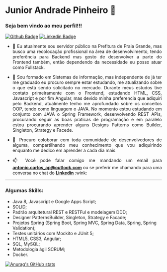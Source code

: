 # Junior Andrade Pinheiro 👋
### Seja bem vindo ao meu perfil!!!

[![Github Badge](https://img.shields.io/badge/-Github-000?style=flat-square&logo=Github&logoColor=white&link=https://github.com/JuniorAndradePinheiro)](https://github.com/JuniorAndradePinheiro)
[![Linkedin Badge](https://img.shields.io/badge/-LinkedIn-blue?style=flat-square&logo=Linkedin&logoColor=white&link=https://www.linkedin.com/in/ant%C3%B4nio-carlos-andrade-pinheiro-b03911116/)](https://www.linkedin.com/in/ant%C3%B4nio-carlos-andrade-pinheiro-b03911116/)

- <p align="justify">🔭 Eu atualmente sou servidor público na Prefitura de Praia Grande, mas busco uma recolocação profissional na área de desenvolvimento, tendo preferência para Backend mas gosto de desenvolver a parte do Frontend também, então dependendo da necessidade eu posso atuar como Fullstack.</p>

- <p align="justify">🌱 Sou formado em Sistemas de informação, mas independente de já ter me graduado eu procuro sempre estar estudando, me atualizando sobre o que está sendo solicitado no mercado. Durante meus estudos tive contato primeiramente com o Frontend, estudando HTML, CSS, Javascript e por fim Angular, mas devido minha preferencia que adiquiri pelo Backend, atualmente tenho me aprofundado sobre os conceitos OOP, tendo como linguagem o JAVA. No momento estou estudando em conjunto com JAVA o Spring Framework, desenvolvendo REST APIs, procurando seguir as boas praticas de programação e em paralelo estou procurando aprender alguns Designs Patterns como Builder, Singleton, Strategy e Facede.</p>

- <p align="justify">👯 Procuro coloborar com toda comunidade de desenvolvedores de alguma, compartilhando meu conhecimento que vou adiquirindo enquanto me dedico em aprender a cada dia mais</p> 

- <p align="justify">📫 Você pode falar comigo me mandando um email para <b><a href=mailto:antonio.carlos_ap@outlook.com?subject=subject text">antonio.carlos_ap@outlook.com</a></b> ou se preferir me chamando para uma conversa no chat do <b><a href="//www.linkedin.com/in/ant%C3%B4nio-carlos-andrade-pinheiro-b03911116/">Linkedin</a></b> :wink:</p>

<hr>

### Algumas Skills:
-	Java 8, Javascript e Google Apps Script; 
-	SOLID;
-	Padrão arquitetural REST e RESTFul e modelagem DDD; 
-	Designer PatternsBuilder, Singleton, Strategy e Facade; 
-	Projetos Spring (Spring Boot, Spring MVC, Spring Data, Spring, Spring Validation); 
-	Testes unitários com Mockito e JUnit 5; 
-	HTML5, CSS3, Angular; 
-	SQL, MySQL; 
-	Metodologia ágil SCRUM; 
-	Docker. 

[![Anurag's GitHub stats](https://github-readme-stats.vercel.app/api?username=JuniorAndradePinheiro&count_private=true&theme=tokyonight)](https://github.com/anuraghazra/github-readme-stats)
